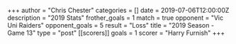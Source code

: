 +++
author = "Chris Chester"
categories = []
date = 2019-07-06T12:00:00Z
description = "2019 Stats"
frother_goals = 1
match = true
opponent = "Vic Uni Raiders"
opponent_goals = 5
result = "Loss"
title = "2019 Season - Game 13"
type = "post"
[[scorers]]
goals = 1
scorer = "Harry Furnish"
+++